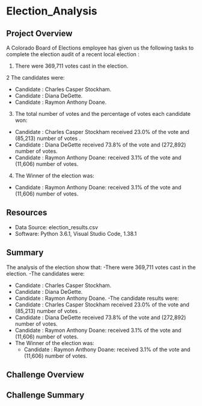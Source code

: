 # Election_Analysis

## Project Overview
A Colorado Board of Elections employee has given us  the following tasks to complete the election audit of a recent local election :

1. There  were 369,711 votes cast in the election.

2  The candidates were:
  - Candidate : Charles Casper Stockham.
  - Candidate : Diana DeGette.
  - Candidate : Raymon Anthony Doane. 
3. The total number of votes and the percentage of votes each candidate won:
  - Candidate : Charles Casper Stockham received 23.0% of the vote and  (85,213) number of votes .
  - Candidate : Diana DeGette received 73.8% of the vote and (272,892) number of votes.
  - Candidate : Raymon Anthony Doane: received 3.1% of the vote and (11,606) number of votes.
4. The Winner of the election was:
  - Candidate : Raymon Anthony Doane: received 3.1% of the vote and (11,606) number of votes.




## Resources
- Data Source: election_results.csv
- Software: Python 3.6.1, Visual Studio Code, 1.38.1

## Summary
The analysis of the election show that:
-There  were 369,711 votes cast in the election.
-The candidates were:
  - Candidate : Charles Casper Stockham.
  - Candidate : Diana DeGette.
  - Candidate : Raymon Anthony Doane.
-The candidate results were:
  - Candidate : Charles Casper Stockham received 23.0% of the vote and  (85,213) number of votes .
  - Candidate : Diana DeGette received 73.8% of the vote and (272,892) number of votes.
  - Candidate : Raymon Anthony Doane: received 3.1% of the vote and (11,606) number of votes.
- The Winner of the election was:
  - Candidate : Raymon Anthony Doane: received 3.1% of the vote and (11,606) number of votes.
  
## Challenge Overview

## Challenge Summary
